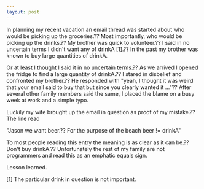 ```yaml
---
layout: post
---
```

In planning my recent vacation an email thread was started about who would be
picking up the groceries.?? Most importantly, who would be picking up the
drinks.?? My brother was quick to volunteer.?? I said in no uncertain terms I
didn't want any of drinkA [1].?? In the past my brother was known to buy large
quantities of drinkA.

Or at least I thought I said it in no uncertain terms.?? As we arrived I opened
the fridge to find a large quantity of drinkA.?? I stared in disbelief and
confronted my brother.?? He responded with "yeah, I thought it was weird that
your email said to buy that but since you clearly wanted it ..."?? After
several other family members said the same, I placed the blame on a busy week
at work and a simple typo.

Luckily my wife brought up the email in question as proof of my mistake.?? The
line read

"Jason we want beer.?? For the purpose of the beach beer != drinkA"

To most people reading this entry the meaning is as clear as it can be.?? Don't
buy drinkA.?? Unfortunately the rest of my family are not programmers and read
this as an emphatic equals sign.

Lesson learned.

[1] The particular drink in question is not important.

